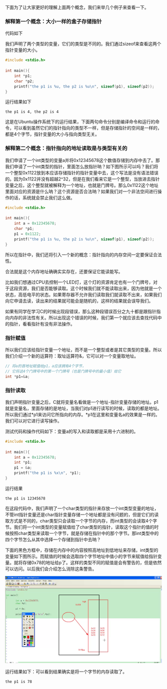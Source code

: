 下面为了让大家更好的理解上面两个概念，我们来举几个例子来查看一下。

### 解释第一个概念：大小一样的盒子存储指针

代码如下

我们声明了两个类型的变量，它们的类型是不同的。我们通过sizeof来查看这两个指针变量的大小。

```c
#include <stdio.h>

int main(){
  	int *p1;
  	char *p2;
  	printf("the p1 is %u, the p2 is %u\n", sizeof(p1), sizeof(p2));
}
```

运行结果如下

```
the p1 is 4, the p2 is 4
```

这是在Ubuntu操作系统下的运行结果，下面两句命令分别是编译命令和运行的命令，可以看到虽然它们的指针指向的类型不一样，但是存储指针的空间是一样的，都是4个字节，指针变量的大小与指向类型无关。

### 解释第二个概念：指针指向的地址读取是与类型有关的

我们申请了一个int类型的变量a并将0x12345678这个数值存储到内存中去了。那我们申请了一个int类型的指针，里面怎么放指针呐？如下图所示可以吗？我们将一个整型0x1122放到本应该存储指针的指针变量中去，这个写法是没有语法错误的。因为0x1122并没有超越2^32，但是在我们看来它是一个整型，当放进去指针变量之后，这个整型就被解释为一个地址，也就是门牌号。那么0x1122这个地址里面对应的资源是什么呐？这个资源是否合法呐？如果我们对一个非法空间进行操作的话，系统就会禁止我们这么做。

```c
#include <stdio.h>

int main(){
  	int a = 0x12345678;
  	char *p1;
  	p1 = 0x1122;
  	printf("the p1 is %u, the p2 is %u\n", sizeof(p1), sizeof(p2));
}
```

所以在指针中，我们还将引入一个新的概念：指针指向的内存空间一定要保证合法性。

合法就是这个内存地址确确实实存在，还要保证它能读能写。

比如我们想通过CPU去控制一个LED灯，这个灯的资源肯定也有一个门牌号，对于这段资源，我们是否能够读取。这个时候我们就不能读取出来，因为他就是一个状态，高低电平的状态。如果寄存器不允许我们读取我们就读取不出来，如果我们向它申请去读，读出来的结果就可能会是随机的，这样的结果就会误导我们。

如果有同学在学习C的时候出现段错误，那么这种段错误百分之九十都是跟指针指向内存的非法性有关。所以出现这个错误的时候，我们第一个就应该去查找代码中的指针，看看指针有没有非法操作。

### 指针赋值

所以我们应该给指针变量一个地址，而不是一个整型或者是其它类型的变量。所以我们介绍一个新的运算符：取址运算符&，它可以对一个变量取地址。

```c
// 将a的首地址赋值给p1，a应该拥有4个字节，
// 它将这4个门牌号中的第一个门牌号（也是门牌号中的最小值）给它
int *p1=&a;
```

### 指针读取

我们声明指针变量之后，C就将变量名看做是一个地址-指针变量存储的地址。p1就是变量名，里面存储的是地址，当我们对p1进行读写的时候，读取的都是地址。所以我们通过*p1来访问它所指向的内存。*p1在这里和变量名a的效果是一样的。我们可以对它进行读写操作。

测试代码和操作代码如下：变量a的写入和读取都是采用十六进制的。

```c
#include <stdio.h>

int main(){
  	int a = 0x12345678;
  	int *p1;
  	p1 = &a;
  	printf("the p1 is %x\n", *p1);
}
```

运行结果

```
the p1 is 12345678
```

在这段代码中，我们声明了一个char类型的指针来存放一个int类型变量的地址，不管int指针变量还是char指针变量存储一个地址都是没有问题的，但是它们的读取方式是不同的，char类型只会读取一个字节的内存，而int类型的会读取4个字节。我们将一个int类型的变量赋值给了char类型的指针，读取这个指针的值的时候按照char类型来读取一个字节，就是存储在指针中的那个字节。那int类型中的四个字节怎么从其中选择一个存储到指针中去呐？

下面的黑色方框中，存储在内存中的内容按照高地址到低地址来存储，int类型的变量如下图所示。而赋值的时候会选取四个字节地址中值小的字节来赋值给指针变量。就将存储0x78的地址给p了。这样的类型不同的赋值是会有警告的，但是依然可以访问。以后我们会介绍怎么消除这条警告。

![6.png](images/15.2.png)

运行结果如下：可以看到结果确实是将一个字节的内存读取了。

```
the p1 is 78
```